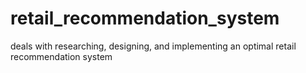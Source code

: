 # retail_recommendation_system
deals with researching,  designing, and implementing  an optimal retail recommendation system
